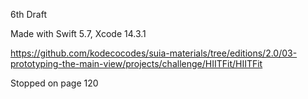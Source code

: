 6th Draft

Made with Swift 5.7, Xcode 14.3.1

https://github.com/kodecocodes/suia-materials/tree/editions/2.0/03-prototyping-the-main-view/projects/challenge/HIITFit/HIITFit

Stopped on page 120

